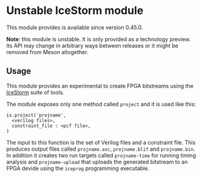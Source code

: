 # Unstable IceStorm module

This module provides is available since version 0.45.0.

**Note**: this module is unstable. It is only provided as a technology
preview.  Its API may change in arbitrary ways between releases or it
might be removed from Meson altogether.

## Usage

This module provides an experimental to create FPGA bitstreams using
the [IceStorm](http://www.clifford.at/icestorm/) suite of tools.

The module exposes only one method called `project` and it is used
like this:

    is.project('projname',
      <verilog files>,
      constraint_file : <pcf file>,
    )

The input to this function is the set of Verilog files and a
constraint file. This produces output files called `projname.asc`,
`projname.blif` and `projname.bin`. In addition it creates two run
targets called `projname-time` for running timing analysis and
`projname-upload` that uploads the generated bitstream to an FPGA
devide using the `iceprog` programming executable.
